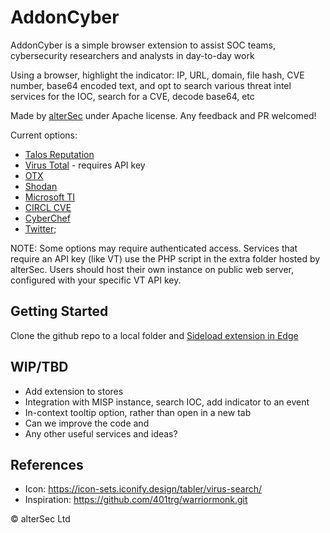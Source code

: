 # AddonCyber

AddonCyber is a simple browser extension to assist SOC teams, cybersecurity researchers and analysts in day-to-day work

Using a browser, highlight the indicator: IP, URL, domain, file hash, CVE number, base64 encoded text, and opt to search various threat intel services for the IOC, search for a CVE, decode base64, etc

Made by [alterSec](https://altersec.com/) under Apache license. 
Any feedback and PR welcomed!

Current options:
  * [Talos Reputation](https://talosintelligence.com/)
  * [Virus Total](https://developers.virustotal.com/reference/search-1) - requires API key
  * [OTX](https://otx.alienvault.com/)
  * [Shodan](https://www.shodan.io/)
  * [Microsoft TI](https://ti.defender.microsoft.com/)
  * [CIRCL CVE](https://cve.circl.lu/cve/)
  * [CyberChef](https://gchq.github.io/CyberChef/)
  * [Twitter](https://twitter.com/);

NOTE: Some options may require authenticated access.
Services that require an API key (like VT) use the PHP script in the extra folder hosted by alterSec.
Users should host their own instance on public web server, configured with your specific VT API key.

## Getting Started

Clone the github repo to a local folder and [Sideload extension in Edge](https://learn.microsoft.com/en-us/microsoft-edge/extensions-chromium/getting-started/extension-sideloading)

## WIP/TBD

  * Add extension to stores
  * Integration with MISP instance, search IOC, add indicator to an event
  * In-context tooltip option, rather than open in a new tab
  * Can we improve the code and 
  * Any other useful services and ideas?

## References

  * Icon: https://icon-sets.iconify.design/tabler/virus-search/
  * Inspiration: https://github.com/401trg/warriormonk.git

© alterSec Ltd